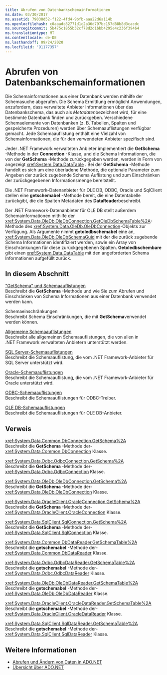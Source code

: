 ```yaml
---
title: Abrufen von Datenbankschemainformationen
ms.date: 03/30/2017
ms.assetid: 79038d52-f122-4fd4-9bfb-aaa22d6a114b
ms.openlocfilehash: c0aaadc82771d1c2a36d797bc157d88b8d3cacdc
ms.sourcegitcommit: 5b475c1855b32cf78d2d1bbb4295e4c236f39464
ms.translationtype: MT
ms.contentlocale: de-DE
ms.lasthandoff: 09/24/2020
ms.locfileid: "91177357"
---
```

# <a name="retrieving-database-schema-information"></a>Abrufen von Datenbankschemainformationen

Die Schemainformationen aus einer Datenbank werden mithilfe der Schemasuche abgerufen. Die Schema Ermittlung ermöglicht Anwendungen, anzufordern, dass verwaltete Anbieter Informationen über das Datenbankschema, das auch als *Metadaten*bezeichnet wird, für eine bestimmte Datenbank finden und zurückgeben. Verschiedene Schemaelemente von Datenbanken (z. B. Tabellen, Spalten und gespeicherte Prozeduren) werden über Schemaauflistungen verfügbar gemacht. Jede Schemaauflistung enthält eine Vielzahl von Schemainformationen, die für den verwendeten Anbieter spezifisch sind.  
  
 Jeder .NET Framework verwalteten Anbieter implementiert die **GetSchema** -Methode in der **Connection** -Klasse, und die Schema Informationen, die von der **GetSchema** -Methode zurückgegeben werden, werden in Form von angezeigt <xref:System.Data.DataTable> . Bei der **GetSchema** -Methode handelt es sich um eine überladene Methode, die optionale Parameter zum Angeben der zurück zugebende Schema Auflistung und zum Einschränken der zurückgegebenen Informationsmenge bereitstellt.  
  
 Die .NET Framework-Datenanbieter für OLE DB, ODBC, Oracle und SqlClient stellen eine **getschemabel** -Methode bereit, die eine Datentabelle zurückgibt, die die Spalten Metadaten des **DataReader**beschreibt.  
  
 Der .NET Framework-Datenanbieter für OLE DB stellt außerdem Schemainformationen mithilfe der <xref:System.Data.OleDb.OleDbConnection.GetOleDbSchemaTable%2A>-Methode des <xref:System.Data.OleDb.OleDbConnection>-Objekts zur Verfügung. Als Argumente nimmt **getoledbschemabel** eine an, <xref:System.Data.OleDb.OleDbSchemaGuid> mit der die zurück zugebende Schema Informationen identifiziert werden, sowie ein Array von Einschränkungen für diese zurückgegebenen Spalten. **Getoledbschembare** gibt einen <xref:System.Data.DataTable> mit den angeforderten Schema Informationen aufgefüllt zurück.  
  
## <a name="in-this-section"></a>In diesem Abschnitt  

 ["GetSchema" und Schemaauflistungen](getschema-and-schema-collections.md)  
 Beschreibt die **GetSchema** -Methode und wie Sie zum Abrufen und Einschränken von Schema Informationen aus einer Datenbank verwendet werden kann.  
  
 Schemaeinschränkungen  
 Beschreibt Schema Einschränkungen, die mit **GetSchema**verwendet werden können.  
  
 [Allgemeine Schemaauflistungen](common-schema-collections.md)  
 Beschreibt alle allgemeinen Schemaauflistungen, die von allen in .NET Framework verwalteten Anbietern unterstützt werden.  
  
 [SQL Server-Schemaauflistungen](sql-server-schema-collections.md)  
 Beschreibt die Schemaauflistung, die vom .NET Framework-Anbieter für SQL Server unterstützt wird.  
  
 [Oracle-Schemaauflistungen](oracle-schema-collections.md)  
 Beschreibt die Schemaauflistung, die vom .NET Framework-Anbieter für Oracle unterstützt wird.  
  
 [ODBC-Schemaauflistungen](odbc-schema-collections.md)  
 Beschreibt die Schemaauflistungen für ODBC-Treiber.  
  
 [OLE DB-Schemaauflistungen](ole-db-schema-collections.md)  
 Beschreibt die Schemaauflistungen für OLE DB-Anbieter.  
  
## <a name="reference"></a>Verweis  

 <xref:System.Data.Common.DbConnection.GetSchema%2A>  
 Beschreibt die **GetSchema** -Methode der- <xref:System.Data.Common.DbConnection> Klasse.  
  
 <xref:System.Data.Odbc.OdbcConnection.GetSchema%2A>  
 Beschreibt die **GetSchema** -Methode der- <xref:System.Data.Odbc.OdbcConnection> Klasse.  
  
 <xref:System.Data.OleDb.OleDbConnection.GetSchema%2A>  
 Beschreibt die **GetSchema** -Methode der- <xref:System.Data.OleDb.OleDbConnection> Klasse.  
  
 <xref:System.Data.OracleClient.OracleConnection.GetSchema%2A>  
 Beschreibt die **GetSchema** -Methode der- <xref:System.Data.OracleClient.OracleConnection> Klasse.  
  
 <xref:System.Data.SqlClient.SqlConnection.GetSchema%2A>  
 Beschreibt die **GetSchema** -Methode der- <xref:System.Data.SqlClient.SqlConnection> Klasse.  
  
 <xref:System.Data.Common.DbDataReader.GetSchemaTable%2A>  
 Beschreibt die **getschemabel** -Methode der- <xref:System.Data.Common.DbDataReader> Klasse.  
  
 <xref:System.Data.Odbc.OdbcDataReader.GetSchemaTable%2A>  
 Beschreibt die **getschemabel** -Methode der- <xref:System.Data.Odbc.OdbcDataReader> Klasse.  
  
 <xref:System.Data.OleDb.OleDbDataReader.GetSchemaTable%2A>  
 Beschreibt die **getschemabel** -Methode der- <xref:System.Data.OleDb.OleDbDataReader> Klasse.  
  
 <xref:System.Data.OracleClient.OracleDataReader.GetSchemaTable%2A>  
 Beschreibt die **getschemabel** -Methode der- <xref:System.Data.OracleClient.OracleDataReader> Klasse.  
  
 <xref:System.Data.SqlClient.SqlDataReader.GetSchemaTable%2A>  
 Beschreibt die **getschemabel** -Methode der- <xref:System.Data.SqlClient.SqlDataReader> Klasse.  
  
## <a name="see-also"></a>Weitere Informationen

- [Abrufen und Ändern von Daten in ADO.NET](retrieving-and-modifying-data.md)
- [Übersicht über ADO.NET](ado-net-overview.md)
